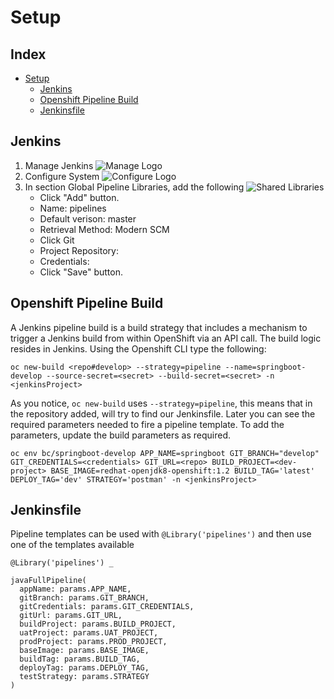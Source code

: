 # Setup

## Index

- [Setup](#setup)
  * [Jenkins](#jenkins)
  * [Openshift Pipeline Build](#openshift-pipeline-build)
  * [Jenkinsfile](#jenkinsfile)

## Jenkins
1. Manage Jenkins
![Manage Logo](https://github.com/rhappdev/assets/blob/master/shared_pipelines/manage_jenkins.png)
2. Configure System
![Configure Logo](https://github.com/rhappdev/assets/blob/master/shared_pipelines/configure_system.png)
3. In section Global Pipeline Libraries, add the following
![Shared Libraries](https://github.com/rhappdev/assets/blob/master/shared_pipelines/shared_libraries.png)
   - Click "Add" button.
   - Name: pipelines
   - Default verison: master
   - Retrieval Method: Modern SCM
   - Click Git
   - Project Repository: <your git repo>
   - Credentials: <if needed add your credentials to access the repo>
   - Click "Save" button.

## Openshift Pipeline Build
A Jenkins pipeline build is a build strategy that includes a mechanism to trigger a Jenkins build from within OpenShift via an API call. The build logic resides in Jenkins.
Using the Openshift CLI type the following:
```
oc new-build <repo#develop> --strategy=pipeline --name=springboot-develop --source-secret=<secret> --build-secret=<secret> -n <jenkinsProject>
```

As you notice, ```oc new-build``` uses ```--strategy=pipeline```, this means that in the repository added, will try to find our Jenkinsfile. Later you can see the required parameters needed to fire a pipeline template. To add the parameters, update the build parameters as required.
```
oc env bc/springboot-develop APP_NAME=springboot GIT_BRANCH="develop" GIT_CREDENTIALS=<credentials> GIT_URL=<repo> BUILD_PROJECT=<dev-project> BASE_IMAGE=redhat-openjdk8-openshift:1.2 BUILD_TAG='latest' DEPLOY_TAG='dev' STRATEGY='postman' -n <jenkinsProject>
```

## Jenkinsfile
Pipeline templates can be used with ```@Library('pipelines')``` and then use one of the templates available
```
@Library('pipelines') _

javaFullPipeline(
  appName: params.APP_NAME, 
  gitBranch: params.GIT_BRANCH, 
  gitCredentials: params.GIT_CREDENTIALS, 
  gitUrl: params.GIT_URL,
  buildProject: params.BUILD_PROJECT,
  uatProject: params.UAT_PROJECT,
  prodProject: params.PROD_PROJECT,
  baseImage: params.BASE_IMAGE,
  buildTag: params.BUILD_TAG,
  deployTag: params.DEPLOY_TAG,
  testStrategy: params.STRATEGY
)
```